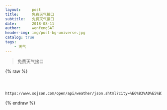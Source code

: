 ```yaml
---
layout:     post
title:      免费天气接口
subtitle:   免费天气接口
date:       2018-08-11
author:     wenfengSAT
header-img: img/post-bg-universe.jpg
catalog: true
tags:
    - 天气
---
```


>免费天气接口

{% raw %}
```hbs



https://www.sojson.com/open/api/weather/json.shtml?city=%E6%83%A0%E5%B7%9E%E5%B8%82

```
{% endraw %}